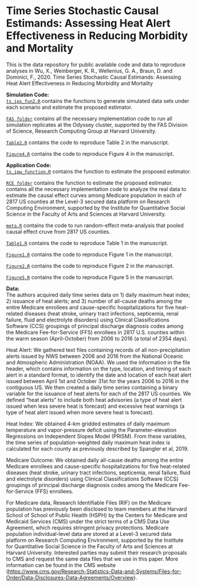 # Time Series Stochastic Causal Estimands: Assessing Heat Alert Effectiveness in Reducing Morbidity and Mortality
This is the data repository for public available code and data to reproduce analyses in Wu, X., Weinberger, K. R., Wellenius, G. A., Braun, D. and Dominici, F., 2020. Time Series Stochastic Causal Estimands: Assessing Heat Alert Effectiveness in Reducing Morbidity and Mortality

<b>Simulation Code: </b><br>
[`ts_ips_fun2.R`](https://github.com/wxwx1993/TS_Incremental/blob/main/Simulation/ts_ips_fun2.R) contains the functions to generate simulated data sets under each scenario and estimate the proposed estimator.

[`FAS folder`](https://github.com/wxwx1993/TS_Incremental/tree/main/Simulation/FAS) contains all the necessary implementation code to run all simulation replicates at the Odyssey cluster, supported by the FAS Division of Science, Research Computing Group at Harvard University.

[`Table2.R`](https://github.com/wxwx1993/TS_Incremental/blob/main/Simulation/Table2.R) contains the code to reproduce Table 2 in the manuscript.

[`Figure4.R`](https://github.com/wxwx1993/TS_Incremental/blob/main/Simulation/Figure4.R) contains the code to reproduce Figure 4 in the manuscript.

<b>Application Code: </b><br>
[`ts_ipw_function.R`](https://github.com/wxwx1993/TS_Incremental/blob/main/Application/ts_ipw_function.R) contains the function to estimate the proposed estimator.

[`RCE folder`](https://github.com/wxwx1993/TS_Incremental/blob/main/Application/RCE) contains the function to estimate the proposed estimator. contains all the necessary implementation code to analyze the real data to estimate the causal effect curves among Medicare population in each of 2817 US counties at the Level-3 secured data platform on Research Computing Environment, supported by the Institute for Quantitative Social Science in the Faculty of Arts and Sciences at Harvard University.

[`meta.R`](https://github.com/wxwx1993/TS_Incremental/blob/main/Application/meta.R) contains the code to run random-effect meta-analysis that pooled causal effect cruve from 2817 US counties.

[`Table1.R`](https://github.com/wxwx1993/TS_Incremental/blob/main/Application/Table1.R) contains the code to reproduce Table 1 in the manuscript.

[`Figure1.R`](https://github.com/wxwx1993/TS_Incremental/blob/main/Application/Figure1.R) contains the code to reproduce Figure 1 in the manuscript.

[`Figure2.R`](https://github.com/wxwx1993/TS_Incremental/blob/main/Application/Figure2.R) contains the code to reproduce Figure 2 in the manuscript.

[`Figure5.R`](https://github.com/wxwx1993/TS_Incremental/blob/main/Application/Figure5.R) contains the code to reproduce Figure 5 in the manuscript.


<b>Data: </b><br>
The authors acquired daily time series data on 1) daily maximum heat index; 2) issuance of heat alerts; and 3) number of all-cause deaths among the entire Medicare enrollees and cause-specific hospitalizations for five heat-related diseases (heat stroke, urinary tract infections, septicemia, renal failure, fluid and electrolyte disorders) using Clinical Classifications Software (CCS) groupings of principal discharge diagnosis codes among the Medicare Fee-for-Service (FFS) enrollees in 2817 U.S. counties within the warm season (April-October) from 2006 to 2016 (a total of 2354 days).

Heat Alert: We gathered text files containing records of all non-precipitation alerts issued by NWS between 2006 and 2016 from the National Oceanic and Atmospheric Administration (NOAA). We used the information in the file header, which contains information on the type, location, and timing of each alert in a standard format, to identify the date and location of each heat alert issued between April 1st and October 31st for the years 2006 to 2016 in the contiguous US. We then created a daily time series containing a binary variable for the issuance of heat alerts for each of the 2817 US counties. We defined “heat alerts” to include both heat advisories (a type of heat alert issued when less severe heat is forecast) and excessive heat warnings (a type of heat alert issued when more severe heat is forecast).

Heat Index: We obtained 4-km gridded estimates of daily maximum temperature and vapor-pressure deficit using the Parameter-elevation Regressions on Independent Slopes Model (PRISM). From these variables, the time series of population-weighted daily maximum heat index is calculated for each county as previously described by Spangler et al, 2019. 

Medicare Outcome: We obtained daily all-cause deaths among the entire Medicare enrollees and cause-specific hospitalizations for five heat-related diseases (heat stroke, urinary tract infections, septicemia, renal failure, fluid and electrolyte disorders) using Clinical Classifications Software (CCS) groupings of principal discharge diagnosis codes among the Medicare Fee-for-Service (FFS) enrollees.

For Medicare data, Research Identifiable Files (RIF) on the Medicare population has previously been disclosed to team members at the Harvard School of School of Public Health (HSPH) by the Centers for Medicare and Medicaid Services (CMS) under the strict terms of a CMS Data Use Agreement, which requires stringent privacy protections. Medicare population individual-level data are stored at a Level-3 secured data platform on Research Computing Environment, supported by the Institute for Quantitative Social Science in the Faculty of Arts and Sciences at Harvard University. Interested parties may submit their research proposals to CMS and request the same data files that we use in this paper. More information can be found in the CMS website (https://www.cms.gov/Research-Statistics-Data-and-Systems/Files-for-Order/Data-Disclosures-Data-Agreements/Overview).
